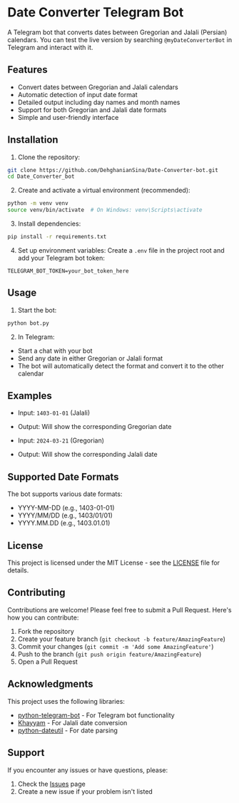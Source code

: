 # Date Converter Telegram Bot

A Telegram bot that converts dates between Gregorian and Jalali (Persian) calendars. You can test the live version by searching `@myDateConverterBot` in Telegram and interact with it.

## Features

- Convert dates between Gregorian and Jalali calendars
- Automatic detection of input date format
- Detailed output including day names and month names
- Support for both Gregorian and Jalali date formats
- Simple and user-friendly interface

## Installation

1. Clone the repository:
```bash
git clone https://github.com/DehghanianSina/Date-Converter-bot.git    
cd Date_Converter_bot
```

2. Create and activate a virtual environment (recommended):
```bash
python -m venv venv
source venv/bin/activate  # On Windows: venv\Scripts\activate
```

3. Install dependencies:
```bash
pip install -r requirements.txt
```

4. Set up environment variables:
Create a `.env` file in the project root and add your Telegram bot token:
```
TELEGRAM_BOT_TOKEN=your_bot_token_here
```

## Usage

1. Start the bot:
```bash
python bot.py
```

2. In Telegram:
- Start a chat with your bot
- Send any date in either Gregorian or Jalali format
- The bot will automatically detect the format and convert it to the other calendar

## Examples

- Input: `1403-01-01` (Jalali)
- Output: Will show the corresponding Gregorian date

- Input: `2024-03-21` (Gregorian)
- Output: Will show the corresponding Jalali date

## Supported Date Formats

The bot supports various date formats:
- YYYY-MM-DD (e.g., 1403-01-01)
- YYYY/MM/DD (e.g., 1403/01/01)
- YYYY.MM.DD (e.g., 1403.01.01)

## License

This project is licensed under the MIT License - see the [LICENSE](LICENSE) file for details.

## Contributing

Contributions are welcome! Please feel free to submit a Pull Request. Here's how you can contribute:

1. Fork the repository
2. Create your feature branch (`git checkout -b feature/AmazingFeature`)
3. Commit your changes (`git commit -m 'Add some AmazingFeature'`)
4. Push to the branch (`git push origin feature/AmazingFeature`)
5. Open a Pull Request

## Acknowledgments

This project uses the following libraries:
- [python-telegram-bot](https://github.com/python-telegram-bot/python-telegram-bot) - For Telegram bot functionality
- [Khayyam](https://github.com/pylover/khayyam) - For Jalali date conversion
- [python-dateutil](https://github.com/dateutil/dateutil) - For date parsing

## Support

If you encounter any issues or have questions, please:
1. Check the [Issues](https://github.com/sina.dehghanian/Date_Converter_bot/issues) page
2. Create a new issue if your problem isn't listed
